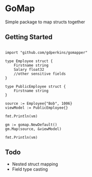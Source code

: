 # GoMap

Simple package to map structs together

## Getting Started

```

import "github.com/gdperkins/gomapper"

type Employee struct {
    Firstname string
    Salary float32
    //other sensitive fields
}

type PublicEmployee struct {
    Firstname string
}

source := Employee{"Bob", 1006}
viewModel := PublicEmployee{}

fmt.Println(vm)

gm := gomap.NewDefault()
gm.Map(source, &viewModel)

fmt.Println(vm)

```

## Todo

* Nested struct mapping
* Field type casting